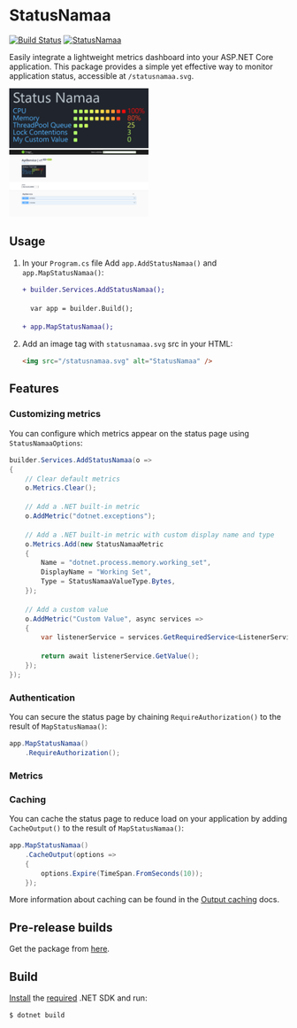 ﻿# StatusNamaa

[![Build Status](https://ctyar.visualstudio.com/StatusNamaa/_apis/build/status%2Fctyar.StatusNamaa?branchName=main)](https://ctyar.visualstudio.com/StatusNamaa/_build/latest?definitionId=14&branchName=main)
[![StatusNamaa](https://img.shields.io/nuget/v/StatusNamaa.svg)](https://www.nuget.org/packages/StatusNamaa/)

Easily integrate a lightweight metrics dashboard into your ASP.NET Core application. This package provides a simple yet effective way to monitor application status, accessible at `/statusnamaa.svg`.

<img src="https://raw.githubusercontent.com/ctyar/StatusNamaa/refs/heads/main/doc/images/dashboard.png" width="50%" >
<img src="https://raw.githubusercontent.com/ctyar/StatusNamaa/refs/heads/main/doc/images/fullpage.png" width="50%" >

## Usage

1. In your `Program.cs` file Add `app.AddStatusNamaa()` and `app.MapStatusNamaa()`:

    ```diff
    + builder.Services.AddStatusNamaa();

      var app = builder.Build();

    + app.MapStatusNamaa();
    ```

2. Add an image tag with `statusnamaa.svg` src in your HTML:
    ```html
    <img src="/statusnamaa.svg" alt="StatusNamaa" />
    ```

## Features
### Customizing metrics
You can configure which metrics appear on the status page using `StatusNamaaOptions`:
```csharp
builder.Services.AddStatusNamaa(o =>
{
    // Clear default metrics
    o.Metrics.Clear();

    // Add a .NET built-in metric
    o.AddMetric("dotnet.exceptions");

    // Add a .NET built-in metric with custom display name and type
    o.Metrics.Add(new StatusNamaaMetric
    {
        Name = "dotnet.process.memory.working_set",
        DisplayName = "Working Set",
        Type = StatusNamaaValueType.Bytes,
    });

    // Add a custom value
    o.AddMetric("Custom Value", async services =>
    {
        var listenerService = services.GetRequiredService<ListenerService>();

        return await listenerService.GetValue();
    });
});
```

### Authentication
You can secure the status page by chaining `RequireAuthorization()` to the result of `MapStatusNamaa()`:
```csharp
app.MapStatusNamaa()
    .RequireAuthorization();
```
### Metrics

### Caching
You can cache the status page to reduce load on your application by adding `CacheOutput()` to the result of `MapStatusNamaa()`:
```csharp
app.MapStatusNamaa()
    .CacheOutput(options =>
    {
        options.Expire(TimeSpan.FromSeconds(10));
    });
```
More information about caching can be found in the [Output caching](https://learn.microsoft.com/en-us/aspnet/core/performance/caching/output) docs.

## Pre-release builds

Get the package from [here](https://github.com/ctyar/StatusNamaa/pkgs/nuget/StatusNamaa).


## Build

[Install](https://get.dot.net) the [required](global.json) .NET SDK and run:
```
$ dotnet build
```